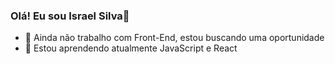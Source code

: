 ### Olá! Eu sou Israel Silva👋
- 🔭 Ainda não trabalho com Front-End, estou buscando uma oportunidade
- 🌱 Estou aprendendo atualmente JavaScript e React
<div>
  <img src="https://raw.githubusercontent.com/Raelito/imageLibrary/fdc8fa0fcb39c6521c618f14a88c5145bbf4ca11/banner-github.svg" alt="" />
</div>


